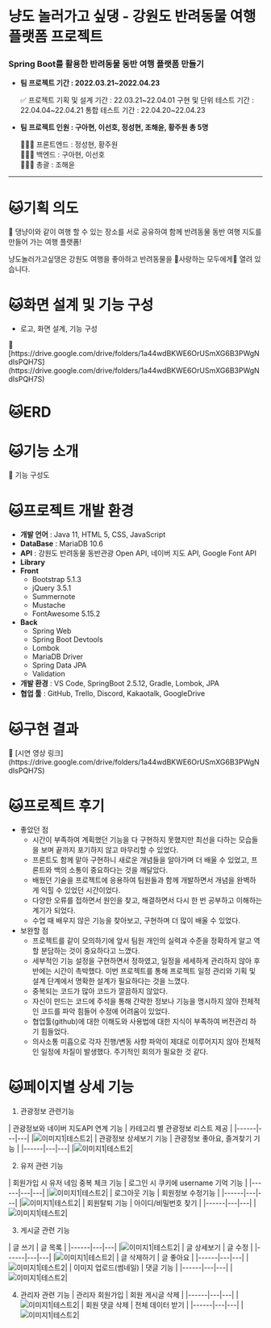 # 냥도 놀러가고 싶댕 - 강원도 반려동물 여행 플랫폼 프로젝트

### **Spring Boot를 활용한 반려동물 동반 여행 플랫폼 만들기**

- **팀 프로젝트 기간 : 2022.03.21~2022.04.23**
    
    
    <aside>
    ✅ 프로젝트 기획 및 설계 기간 : 22.03.21~22.04.01
    구현 및 단위 테스트 기간 : 22.04.04~22.04.21
    통합 테스트 기간 : 22.04.20~22.04.23
    
    </aside>
    
- **팀 프로젝트 인원 : 구아현, 이선호, 정성현, 조해윤, 황주원 총 5명**
    
    <aside>
    🧑🏻‍💻 프론트엔드 : 정성현, 황주원
    
    </aside>
    
    <aside>
    🧑🏻‍💻 백엔드 : 구아현, 이선호
    
    </aside>
    
    <aside>
    👩🏻‍💻 총괄 : 조해윤
    
    </aside>
    

---

# 🐱기획 의도

<aside>
📌 댕냥이와 같이 여행 할 수 있는 장소를 서로 공유하여
함께 반려동물 동반 여행 지도를 만들어 가는 여행 플랫폼!

냥도놀러가고싶댕은 강원도 여행을 좋아하고
반려동물을 💖사랑하는 모두에게💖 열려 있습니다.

</aside>

# 🐱화면 설계 및 기능 구성

- 로고, 화면 설계, 기능 구성

<aside>
🔗 [https://drive.google.com/drive/folders/1a44wdBKWE6OrUSmXG6B3PWgNdIsPQH7S](https://drive.google.com/drive/folders/1a44wdBKWE6OrUSmXG6B3PWgNdIsPQH7S)

</aside>

# 🐱ERD


# 🐱기능 소개

<aside>
📎 기능 구성도

</aside>


# 🐱****프로젝트 개발 환경****

- **개발 언어** : Java 11, HTML 5, CSS, JavaScript
- **DataBase** : MariaDB 10.6
- **API** : 강원도 반려동물 동반관광 Open API, 네이버 지도 API, Google Font API
- **Library**
- **Front**
    - Bootstrap 5.1.3
    - jQuery 3.5.1
    - Summernote
    - Mustache
    - FontAwesome 5.15.2
- **Back**
    - Spring Web
    - Spring Boot Devtools
    - Lombok
    - MariaDB Driver
    - Spring Data JPA
    - Validation
- **개발 환경** : VS Code, SpringBoot 2.5.12, Gradle, Lombok, JPA
- **협업 툴** : GitHub, Trello, Discord, Kakaotalk, GoogleDrive

# 🐱구현 결과

<aside>
🔗 [시연 영상 링크](https://drive.google.com/drive/folders/1a44wdBKWE6OrUSmXG6B3PWgNdIsPQH7S)

</aside>

# 🐱****프로젝트 후기****

- 좋았던 점
    - 시간이 부족하여 계획했던 기능을 다 구현하지 못했지만 최선을 다하는 모습들을 보며 끝까지 포기하지 않고 마무리할 수 있었다.
    - 프론트도 함께 맡아 구현하니 새로운 개념들을 알아가며 더 배울 수 있었고, 프론트와 백의 소통이 중요하다는 것을 깨달았다.
    - 배웠던 기술을 프로젝트에 응용하여 팀원들과 함께 개발하면서 개념을 완벽하게 익힐 수 있었던 시간이었다.
    - 다양한 오류를 접하면서 원인을 찾고, 해결하면서 다시 한 번 공부하고 이해하는 계기가 되었다.
    - 수업 때 배우지 않은 기능을 찾아보고, 구현하며 더 많이 배울 수 있었다.
- 보완할 점
    - 프로젝트를 같이 모의하기에 앞서 팀원 개인의 실력과 수준을 정확하게 알고 역할 분담하는 것이 중요하다고 느꼈다.
    - 세부적인 기능 설정을 구현하면서 정하였고, 일정을 세세하게 관리하지 않아 후반에는 시간이 촉박했다. 이번 프로젝트를 통해 프로젝트 일정 관리와 기획 및 설계 단계에서 명확한 설계가 필요하다는 것을 느꼈다.
    - 중복되는 코드가 많아 코드가 깔끔하지 않았다.
    - 자신이 만드는 코드에 주석을 통해 간략한 정보나 기능을 명시하지 않아  전체적인 코드를 파악 힘들어 수정에 어려움이 있었다.
    - 협업툴(github)에 대한 이해도와 사용법에 대한 지식이 부족하여 버전관리 하기 힘들었다.
    - 의사소통 미흡으로 각자 진행/변동 사항 파악이 제대로 이루어지지 않아 전체적인 일정에 차질이 발생했다. 주기적인 회의가 필요한 것 같다.


# 🐱****페이지별 상세 기능****
1. 관광정보 관련기능

| 관광정보와 네이버 지도API 연계 기능 | 카테고리 별 관광정보 리스트 제공 |
|------|---|---|
|![이미지1](https://ifh.cc/g/qkLAwL.jpg)|테스트2|
| 관광정보 상세보기 기능 | 관광정보 좋아요, 즐겨찾기 기능  |
|------|---|---|
|![이미지1](https://ifh.cc/g/qkLAwL.jpg)|테스트2|


2. 유저 관련 기능

| 회원가입 시 유저 네임 중복 체크 기능 | 로그인 시 쿠키에 username 기억 기능 |
|------|---|---|
|![이미지1](https://ifh.cc/g/qkLAwL.jpg)|테스트2|
| 로그아웃 기능 | 회원정보 수정기능 |
|------|---|---|
|![이미지1](https://ifh.cc/g/qkLAwL.jpg)|테스트2|
| 회원탈퇴 기능 | 아이디/비밀번호 찾기 |
|------|---|---|
|![이미지1](https://ifh.cc/g/qkLAwL.jpg)|테스트2|


3. 게시글 관련 기능 

| 글 쓰기 | 글 목록 |
|------|---|---|
|![이미지1](https://ifh.cc/g/qkLAwL.jpg)|테스트2|
| 글 상세보기 | 글 수정 |
|------|---|---|
|![이미지1](https://ifh.cc/g/qkLAwL.jpg)|테스트2|
| 글 삭제하기 | 글 좋아요 |
|------|---|---|
|![이미지1](https://ifh.cc/g/qkLAwL.jpg)|테스트2|
| 이미지 업로드(썸네일) | 댓글 기능 |
|------|---|---|
|![이미지1](https://ifh.cc/g/qkLAwL.jpg)|테스트2|


4. 관리자 관련 기능
| 관리자 회원가입 | 회원 게시글 삭제 |
|------|---|---|
|![이미지1](https://ifh.cc/g/qkLAwL.jpg)|테스트2|
| 회원 댓글 삭제 | 전체 데이터 받기 |
|------|---|---|
|![이미지1](https://ifh.cc/g/qkLAwL.jpg)|테스트2|

